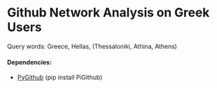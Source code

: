 # Github Network Analysis on Greek Users

Query words: Greece, Hellas, (Thessaloniki, Athina, Athens)

#### Dependencies:
* [PyGithub](https://github.com/PyGithub/PyGithub) (pip install PiGithub) 
